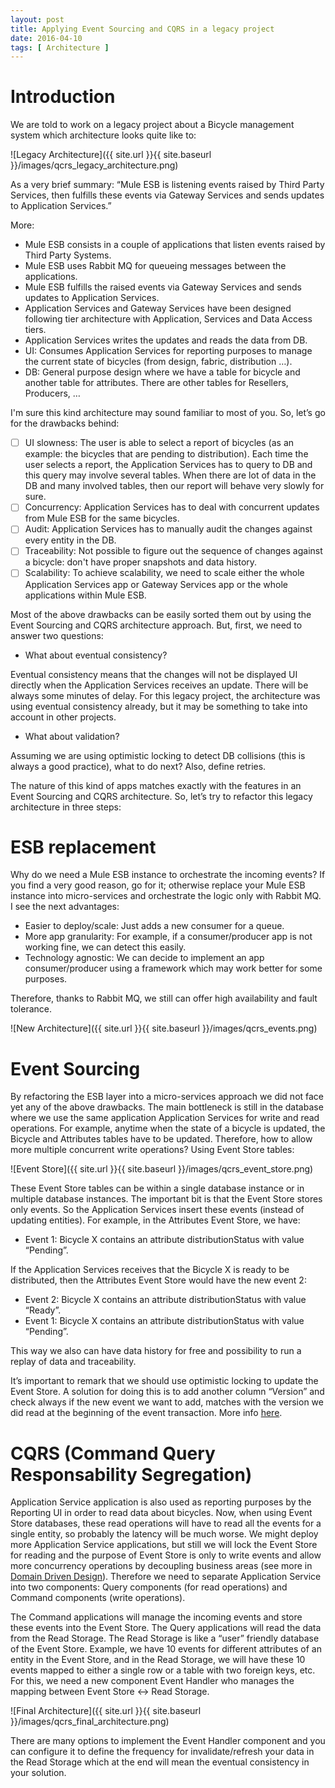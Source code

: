 ```yaml
---
layout: post
title: Applying Event Sourcing and CQRS in a legacy project
date: 2016-04-10
tags: [ Architecture ]
---
```


# Introduction
We are told to work on a legacy project about a Bicycle management system which architecture looks quite like to:

![Legacy Architecture]({{ site.url }}{{ site.baseurl }}/images/qcrs_legacy_architecture.png)

As a very brief summary: “Mule ESB is listening events raised by Third Party Services, then fulfills these events via Gateway Services and sends updates to Application Services.”

More:
- Mule ESB consists in a couple of applications that listen events raised by Third Party Systems.
- Mule ESB uses Rabbit MQ for queueing messages between the applications.
- Mule ESB fulfills the raised events via Gateway Services and sends updates to Application Services.
- Application Services and Gateway Services have been designed following tier architecture with Application, Services and Data Access tiers.
- Application Services writes the updates and reads the data from DB.
- UI: Consumes Application Services for reporting purposes to manage the current state of bicycles (from design, fabric, distribution …).
- DB: General purpose design where we have a table for bicycle and another table for attributes. There are other tables for Resellers, Producers, …

I'm sure this kind architecture may sound familiar to most of you. So, let’s go for the drawbacks behind:
- [ ] UI slowness: The user is able to select a report of bicycles (as an example: the bicycles that are pending to distribution). Each time the user selects a report, the Application Services has to query to DB and this query may involve several tables. When there are lot of data in the DB and many involved tables, then our report will behave very slowly for sure.
- [ ] Concurrency: Application Services has to deal with concurrent updates from Mule ESB for the same bicycles.
- [ ] Audit: Application Services has to manually audit the changes against every entity in the DB.
- [ ] Traceability: Not possible to figure out the sequence of changes against a bicycle: don't have proper snapshots and data history. 
- [ ] Scalability: To achieve scalability, we need to scale either the whole Application Services app or Gateway Services app or the whole applications within Mule ESB.

Most of the above drawbacks can be easily sorted them out by using the Event Sourcing and CQRS architecture approach. But, first, we need to answer two questions:

* What about eventual consistency?

Eventual consistency means that the changes will not be displayed UI directly when the Application Services receives an update. There will be always some minutes of delay. For this legacy project, the architecture was using eventual consistency already, but it may be something to take into account in other projects.

* What about validation?

Assuming we are using optimistic locking to detect DB collisions (this is always a good practice), what to do next? Also, define retries.

The nature of this kind of apps matches exactly with the features in an Event Sourcing and CQRS architecture. So, let’s try to refactor this legacy architecture in three steps:

# ESB replacement
Why do we need a Mule ESB instance to orchestrate the incoming events? If you find a very good reason, go for it; otherwise replace your Mule ESB instance into micro-services and orchestrate the logic only with Rabbit MQ. I see the next advantages:

- Easier to deploy/scale: Just adds a new consumer for a queue.
- More app granularity: For example, if a consumer/producer app is not working fine, we can detect this easily.
- Technology agnostic: We can decide to implement an app consumer/producer using a framework which may work better for some purposes.

Therefore, thanks to Rabbit MQ, we still can offer high availability and fault tolerance.

![New Architecture]({{ site.url }}{{ site.baseurl }}/images/qcrs_events.png)

# Event Sourcing
By refactoring the ESB layer into a micro-services approach we did not face yet any of the above drawbacks. The main bottleneck is still in the database where we use the same application Application Services for write and read operations. For example, anytime when the state of a bicycle is updated, the Bicycle and Attributes tables have to be updated. Therefore, how to allow more multiple concurrent write operations? Using Event Store tables:

![Event Store]({{ site.url }}{{ site.baseurl }}/images/qcrs_event_store.png)

These Event Store tables can be within a single database instance or in multiple database instances. The important bit is that the Event Store stores only events. So the Application Services insert these events (instead of updating entities). For example, in the Attributes Event Store, we have:

* Event 1: Bicycle X contains an attribute distributionStatus with value “Pending”.

If the Application Services receives that the Bicycle X is ready to be distributed, then the Attributes Event Store would have the new event 2:

* Event 2: Bicycle X contains an attribute distributionStatus with value “Ready”.
* Event 1: Bicycle X contains an attribute distributionStatus with value “Pending”.

This way we also can have data history for free and possibility to run a replay of data and traceability. 

It’s important to remark that we should use optimistic locking to update the Event Store. A solution for doing this is to add another column “Version” and check always if the new event we want to add, matches with the version we did read at the beginning of the event transaction. More info [here](https://docs.jboss.org/hibernate/orm/4.0/devguide/en-US/html/ch05.html).

# CQRS (Command Query Responsability Segregation)
Application Service application is also used as reporting purposes by the Reporting UI in order to read data about bicycles. Now, when using Event Store databases, these read operations will have to read all the events for a single entity, so probably the latency will be much worse. We might deploy more Application Service applications, but still we will lock the Event Store for reading and the purpose of Event Store is only to write events and allow more concurrency operations by decoupling business areas (see more in [Domain Driven Design](https://en.wikipedia.org/wiki/Domain-driven_design)). Therefore we need to separate Application Service into two components: Query components (for read operations) and Command components (write operations).

The Command applications will manage the incoming events and store these events into the Event Store. The Query applications will read the data from the Read Storage. The Read Storage is like a “user” friendly database of the Event Store. Example, we have 10 events for different attributes of an entity in the Event Store, and in the Read Storage, we will have these 10 events mapped to either a single row or a table with two foreign keys, etc. For this, we need a new component Event Handler who manages the mapping between Event Store <-> Read Storage.

![Final Architecture]({{ site.url }}{{ site.baseurl }}/images/qcrs_final_architecture.png)

There are many options to implement the Event Handler component and you can configure it to define the frequency for invalidate/refresh your data in the Read Storage which at the end will mean the eventual consistency in your solution.